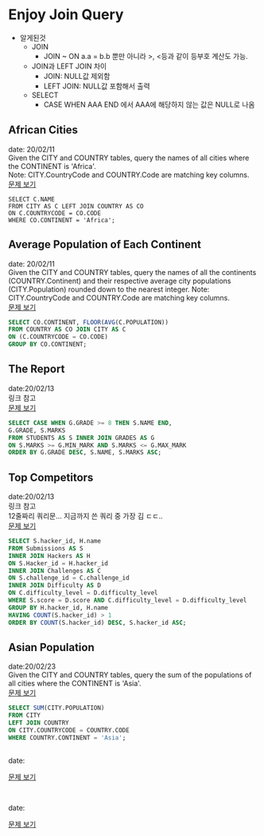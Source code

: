 # Enjoy Join Query

* 알게된것
  * JOIN
    * JOIN ~ ON a.a = b.b 뿐만 아니라 >, <등과 같이 등부호 계산도 가능.
  * JOIN과 LEFT JOIN 차이
    * JOIN: NULL값 제외함
    * LEFT JOIN: NULL값 포함해서 출력
  * SELECT
    * CASE WHEN AAA END 에서 AAA에 해당하지 않는 값은 NULL로 나옴
    
  
  
## African Cities
date: 20/02/11  
Given the CITY and COUNTRY tables, query the names of all cities where the CONTINENT is 'Africa'.  
Note: CITY.CountryCode and COUNTRY.Code are matching key columns.  
[문제 보기](https://www.hackerrank.com/challenges/african-cities/problem)  
```MYSQL
SELECT C.NAME
FROM CITY AS C LEFT JOIN COUNTRY AS CO
ON C.COUNTRYCODE = CO.CODE
WHERE CO.CONTINENT = 'Africa';
```

## Average Population of Each Continent
date: 20/02/11  
Given the CITY and COUNTRY tables, query the names of all the continents (COUNTRY.Continent) and their respective average city populations (CITY.Population) rounded down to the nearest integer.
Note: CITY.CountryCode and COUNTRY.Code are matching key columns.  
[문제 보기](https://www.hackerrank.com/challenges/average-population-of-each-continent/problem?h_r=next-challenge&h_v=zen)  
```SQL
SELECT CO.CONTINENT, FLOOR(AVG(C.POPULATION))
FROM COUNTRY AS CO JOIN CITY AS C
ON (C.COUNTRYCODE = CO.CODE)
GROUP BY CO.CONTINENT;
```

## The Report
date:20/02/13  
링크 참고  
[문제 보기](https://www.hackerrank.com/challenges/the-report/problem)  
```SQL
SELECT CASE WHEN G.GRADE >= 8 THEN S.NAME END,
G.GRADE, S.MARKS
FROM STUDENTS AS S INNER JOIN GRADES AS G
ON S.MARKS >= G.MIN_MARK AND S.MARKS <= G.MAX_MARK
ORDER BY G.GRADE DESC, S.NAME, S.MARKS ASC;
```

## Top Competitors
date:20/02/13  
링크 참고  
12줄짜리 쿼리문... 지금까지 쓴 쿼리 중 가장 김 ㄷㄷ..  
[문제 보기](https://www.hackerrank.com/challenges/full-score/problem)  
```SQL
SELECT S.hacker_id, H.name
FROM Submissions AS S 
INNER JOIN Hackers AS H
ON S.Hacker_id = H.hacker_id 
INNER JOIN Challenges AS C 
ON S.challenge_id = C.challenge_id
INNER JOIN Difficulty AS D
ON C.difficulty_level = D.difficulty_level
WHERE S.score = D.score AND C.difficulty_level = D.difficulty_level
GROUP BY H.hacker_id, H.name
HAVING COUNT(S.hacker_id) > 1
ORDER BY COUNT(S.hacker_id) DESC, S.hacker_id ASC;
```

## Asian Population
date:20/02/23  
Given the CITY and COUNTRY tables, query the sum of the populations of all cities where the CONTINENT is 'Asia'.  
[문제 보기](https://www.hackerrank.com/challenges/asian-population/problem)  
```SQL
SELECT SUM(CITY.POPULATION)
FROM CITY 
LEFT JOIN COUNTRY
ON CITY.COUNTRYCODE = COUNTRY.CODE
WHERE COUNTRY.CONTINENT = 'Asia';
```

## 
date:  
  
[문제 보기]()  
```SQL

```

## 
date:  
  
[문제 보기]()  
```SQL

```
